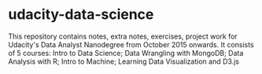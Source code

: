# udacity-data-science
This repository contains notes, extra notes, exercises, project work for Udacity's Data Analyst Nanodegree from October 2015 onwards.  It consists of 5 courses: Intro to Data Science; Data Wrangling with MongoDB; Data Analysis with R; Intro to Machine; Learning Data Visualization and D3.js
